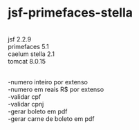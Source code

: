 # jsf-primefaces-stella
<br/>
jsf 2.2.9<br/>
primefaces 5.1<br/>
caelum stella 2.1<br/>
tomcat 8.0.15<br/>
<br/>

-numero inteiro por extenso<br/>
-numero em reais R$ por extenso<br/>
-validar cpf<br/>
-validar cpnj<br/>
-gerar boleto em pdf<br/>
-gerar carne de boleto em pdf<br/>
